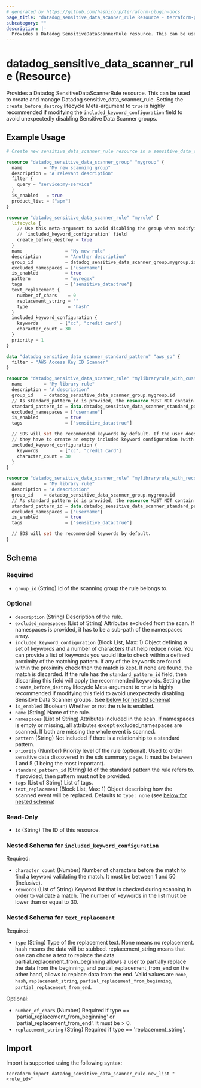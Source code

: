 ```yaml
---
# generated by https://github.com/hashicorp/terraform-plugin-docs
page_title: "datadog_sensitive_data_scanner_rule Resource - terraform-provider-datadog"
subcategory: ""
description: |-
  Provides a Datadog SensitiveDataScannerRule resource. This can be used to create and manage Datadog sensitive_data_scanner_rule. Setting the create_before_destroy lifecycle Meta-argument to true is highly recommended if modifying the included_keyword_configuration field to avoid unexpectedly disabling Sensitive Data Scanner groups.
---
```


# datadog_sensitive_data_scanner_rule (Resource)

Provides a Datadog SensitiveDataScannerRule resource. This can be used to create and manage Datadog sensitive_data_scanner_rule. Setting the `create_before_destroy` lifecycle Meta-argument to `true` is highly recommended if modifying the `included_keyword_configuration` field to avoid unexpectedly disabling Sensitive Data Scanner groups.

## Example Usage

```terraform
# Create new sensitive_data_scanner_rule resource in a sensitive_data_scanner_group

resource "datadog_sensitive_data_scanner_group" "mygroup" {
  name        = "My new scanning group"
  description = "A relevant description"
  filter {
    query = "service:my-service"
  }
  is_enabled   = true
  product_list = ["apm"]
}

resource "datadog_sensitive_data_scanner_rule" "myrule" {
  lifecycle {
    // Use this meta-argument to avoid disabling the group when modifying the 
    // `included_keyword_configuration` field
    create_before_destroy = true
  }
  name                = "My new rule"
  description         = "Another description"
  group_id            = datadog_sensitive_data_scanner_group.mygroup.id
  excluded_namespaces = ["username"]
  is_enabled          = true
  pattern             = "myregex"
  tags                = ["sensitive_data:true"]
  text_replacement {
    number_of_chars    = 0
    replacement_string = ""
    type               = "hash"
  }
  included_keyword_configuration {
    keywords        = ["cc", "credit card"]
    character_count = 30
  }
  priority = 1
}

data "datadog_sensitive_data_scanner_standard_pattern" "aws_sp" {
  filter = "AWS Access Key ID Scanner"
}

resource "datadog_sensitive_data_scanner_rule" "mylibraryrule_with_custom_included_keywords" {
  name        = "My library rule"
  description = "A description"
  group_id    = datadog_sensitive_data_scanner_group.mygroup.id
  // As standard_pattern_id is provided, the resource MUST NOT contain the "pattern" attribute
  standard_pattern_id = data.datadog_sensitive_data_scanner_standard_pattern.aws_sp.id
  excluded_namespaces = ["username"]
  is_enabled          = true
  tags                = ["sensitive_data:true"]

  // SDS will set the recommended keywords by default. If the user doesn't want to use the recommended keywords,
  // they have to create an empty included keyword configuration (with empty keywords)
  included_keyword_configuration {
    keywords        = ["cc", "credit card"]
    character_count = 30
  }
}

resource "datadog_sensitive_data_scanner_rule" "mylibraryrule_with_recommended_keywords" {
  name        = "My library rule"
  description = "A description"
  group_id    = datadog_sensitive_data_scanner_group.mygroup.id
  // As standard_pattern_id is provided, the resource MUST NOT contain the "pattern" attribute
  standard_pattern_id = data.datadog_sensitive_data_scanner_standard_pattern.aws_sp.id
  excluded_namespaces = ["username"]
  is_enabled          = true
  tags                = ["sensitive_data:true"]

  // SDS will set the recommended keywords by default.
}
```

<!-- schema generated by tfplugindocs -->
## Schema

### Required

- `group_id` (String) Id of the scanning group the rule belongs to.

### Optional

- `description` (String) Description of the rule.
- `excluded_namespaces` (List of String) Attributes excluded from the scan. If namespaces is provided, it has to be a sub-path of the namespaces array.
- `included_keyword_configuration` (Block List, Max: 1) Object defining a set of keywords and a number of characters that help reduce noise. You can provide a list of keywords you would like to check within a defined proximity of the matching pattern. If any of the keywords are found within the proximity check then the match is kept. If none are found, the match is discarded. If the rule has the `standard_pattern_id` field, then discarding this field will apply the recommended keywords. Setting the `create_before_destroy` lifecycle Meta-argument to `true` is highly recommended if modifying this field to avoid unexpectedly disabling Sensitive Data Scanner groups. (see [below for nested schema](#nestedblock--included_keyword_configuration))
- `is_enabled` (Boolean) Whether or not the rule is enabled.
- `name` (String) Name of the rule.
- `namespaces` (List of String) Attributes included in the scan. If namespaces is empty or missing, all attributes except excluded_namespaces are scanned. If both are missing the whole event is scanned.
- `pattern` (String) Not included if there is a relationship to a standard pattern.
- `priority` (Number) Priority level of the rule (optional). Used to order sensitive data discovered in the sds summary page. It must be between 1 and 5 (1 being the most important).
- `standard_pattern_id` (String) Id of the standard pattern the rule refers to. If provided, then pattern must not be provided.
- `tags` (List of String) List of tags.
- `text_replacement` (Block List, Max: 1) Object describing how the scanned event will be replaced. Defaults to `type: none` (see [below for nested schema](#nestedblock--text_replacement))

### Read-Only

- `id` (String) The ID of this resource.

<a id="nestedblock--included_keyword_configuration"></a>
### Nested Schema for `included_keyword_configuration`

Required:

- `character_count` (Number) Number of characters before the match to find a keyword validating the match. It must be between 1 and 50 (inclusive).
- `keywords` (List of String) Keyword list that is checked during scanning in order to validate a match. The number of keywords in the list must be lower than or equal to 30.


<a id="nestedblock--text_replacement"></a>
### Nested Schema for `text_replacement`

Required:

- `type` (String) Type of the replacement text. None means no replacement. hash means the data will be stubbed. replacement_string means that one can chose a text to replace the data. partial_replacement_from_beginning allows a user to partially replace the data from the beginning, and partial_replacement_from_end on the other hand, allows to replace data from the end. Valid values are `none`, `hash`, `replacement_string`, `partial_replacement_from_beginning`, `partial_replacement_from_end`.

Optional:

- `number_of_chars` (Number) Required if type == 'partial_replacement_from_beginning' or 'partial_replacement_from_end'. It must be > 0.
- `replacement_string` (String) Required if type == 'replacement_string'.

## Import

Import is supported using the following syntax:

```shell
terraform import datadog_sensitive_data_scanner_rule.new_list "<rule_id>"
```
